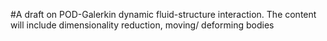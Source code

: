 #A draft on POD-Galerkin dynamic fluid-structure interaction.
The content will include dimensionality reduction, moving/ deforming bodies
